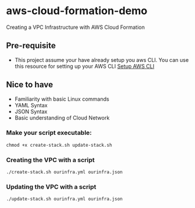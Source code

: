 # aws-cloud-formation-demo
Creating a VPC Infrastructure with AWS Cloud Formation

## Pre-requisite
- This project assume your have already setup you aws CLI.
You can use this resource for setting up your AWS CLI [Setup AWS CLI](https://docs.aws.amazon.com/cli/latest/userguide/cli-chap-getting-started.html)

## Nice to have
- Familiarity with basic Linux commands
- YAML Syntax
- JSON Syntax
- Basic understanding of Cloud Network

### Make your script executable: 
` chmod +x create-stack.sh update-stack.sh `

### Creating the VPC with a script
` ./create-stack.sh ourinfra.yml ourinfra.json `

### Updating the VPC with a script
`./update-stack.sh ourinfra.yml ourinfra.json`
